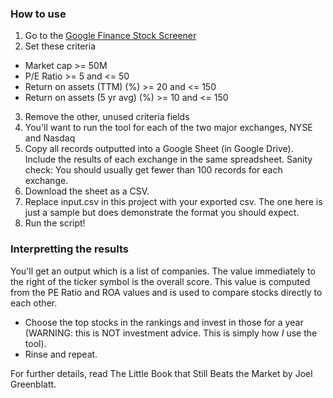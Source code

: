 ### How to use

1. Go to the [Google Finance Stock Screener](https://www.google.com/finance#stockscreener)
2. Set these criteria
  * Market cap >= 50M
  * P/E Ratio >= 5 and <= 50
  * Return on assets (TTM) (%) >= 20 and <= 150
  * Return on assets (5 yr avg) (%) >= 10 and <= 150
3. Remove the other, unused criteria fields
4. You'll want to run the tool for each of the two major exchanges, NYSE and Nasdaq
5. Copy all records outputted into a Google Sheet (in Google Drive). Include the results of each exchange in the same spreadsheet. Sanity check: You should usually get fewer than 100 records for each exchange.
6. Download the sheet as a CSV.
7. Replace input.csv in this project with your exported csv. The one here is just a sample but does demonstrate the format you should expect.
8. Run the script!

### Interpretting the results

You'll get an output which is a list of companies. The value immediately to the right of the ticker symbol is the overall score. This value is computed from the PE Ratio and ROA values and is used to compare stocks directly to each other. 

* Choose the top stocks in the rankings and invest in those for a year (WARNING: this is NOT investment advice. This is simply how _I_ use the tool). 
* Rinse and repeat.

For further details, read The Little Book that Still Beats the Market by Joel Greenblatt.
